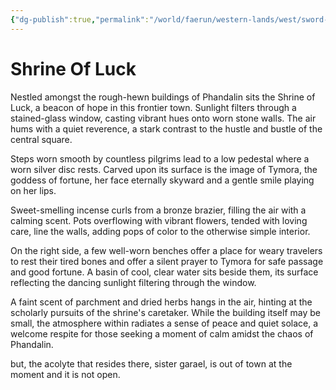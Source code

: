 ```yaml
---
{"dg-publish":true,"permalink":"/world/faerun/western-lands/west/sword-coast/phandalin/shrine-of-luck/"}
---
```



# Shrine Of Luck

Nestled amongst the rough-hewn buildings of Phandalin sits the Shrine of Luck, a beacon of hope in this frontier town. Sunlight filters through a stained-glass window, casting vibrant hues onto worn stone walls. The air hums with a quiet reverence, a stark contrast to the hustle and bustle of the central square.

Steps worn smooth by countless pilgrims lead to a low pedestal where a worn silver disc rests. Carved upon its surface is the image of Tymora, the goddess of fortune, her face eternally skyward and a gentle smile playing on her lips.

Sweet-smelling incense curls from a bronze brazier, filling the air with a calming scent. Pots overflowing with vibrant flowers, tended with loving care, line the walls, adding pops of color to the otherwise simple interior.

On the right side, a few well-worn benches offer a place for weary travelers to rest their tired bones and offer a silent prayer to Tymora for safe passage and good fortune. A basin of cool, clear water sits beside them, its surface reflecting the dancing sunlight filtering through the window.

A faint scent of parchment and dried herbs hangs in the air, hinting at the scholarly pursuits of the shrine's caretaker. While the building itself may be small, the atmosphere within radiates a sense of peace and quiet solace, a welcome respite for those seeking a moment of calm amidst the chaos of Phandalin.

but, the acolyte that resides there, sister garael, is out of town at the moment and it is not open.